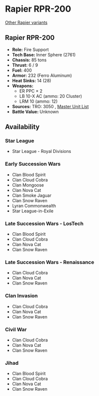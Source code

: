 # Rapier RPR-200 

[Other Rapier variants](../rapier.md) 

## Rapier RPR-200 

- **Role:** Fire Support 
- **Tech Base:** Inner Sphere (2761) 
- **Chassis:** 85 tons 
- **Thrust:** 6 / 9 
- **Fuel:** 400 
- **Armor:** 232 (Ferro Aluminum) 
- **Heat Sinks:** 14 (28) 
- **Weapons:** 
  - ER PPC × 2 
  - LB 10-X AC (ammo: 20 Cluster) 
  - LRM 10 (ammo: 12) 
- **Sources:** TRO: 3050 , [Master Unit List](http://masterunitlist.info/Unit/Details/2645) 
- **Battle Value:** Unknown 

## Availability 

### Star League 

- Star League - Royal Divisions 

### Early Succession Wars 

- Clan Blood Spirit 
- Clan Cloud Cobra 
- Clan Mongoose 
- Clan Nova Cat 
- Clan Smoke Jaguar 
- Clan Snow Raven 
- Lyran Commonwealth 
- Star League-in-Exile 

### Late Succession Wars - LosTech 

- Clan Blood Spirit 
- Clan Cloud Cobra 
- Clan Nova Cat 
- Clan Snow Raven 

### Late Succession Wars - Renaissance 

- Clan Cloud Cobra 
- Clan Nova Cat 
- Clan Snow Raven 

### Clan Invasion 

- Clan Cloud Cobra 
- Clan Nova Cat 
- Clan Snow Raven 

### Civil War 

- Clan Cloud Cobra 
- Clan Nova Cat 
- Clan Snow Raven 

### Jihad 

- Clan Blood Spirit 
- Clan Cloud Cobra 
- Clan Nova Cat 
- Clan Snow Raven 

